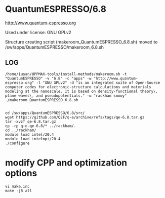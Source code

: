 QuantumESPRESSO/6.8
========================

<http://www.quantum-espresso.org>

Used under license:
GNU GPLv2


Structure creating script (makeroom_QuantumESPRESSO_6.8.sh) moved to /sw/apps/QuantumESPRESSO/makeroom_6.8.sh

LOG
---

    /home/iusan/UPPMAX-tools/install-methods/makeroom.sh -t "QuantumESPRESSO" -v "6.8" -c "apps" -w "http://www.quantum-espresso.org" -l "GNU GPLv2" -d "is an integrated suite of Open-Source computer codes for electronic-structure calculations and materials modeling at the nanoscale. It is based on density-functional theory\, plane waves\, and pseudopotentials." -u "rackham snowy"
    ./makeroom_QuantumESPRESSO_6.8.sh


    cd /sw/apps/QuantumESPRESSO/6.8/src/
    wget https://github.com/QEF/q-e/archive/refs/tags/qe-6.8.tar.gz
    tar -xvzf qe-6.8.tar.gz
    cp -rp q-e-qe-6.8/* ../rackham/.
    cd ../rackham/
    module load intel/20.4
    module load intelmpi/20.4
    ./configure
# modify CPP and optimization options
    vi make.inc
    make -j8 all

